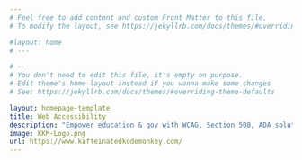 ```yaml
---
# Feel free to add content and custom Front Matter to this file.
# To modify the layout, see https://jekyllrb.com/docs/themes/#overriding-theme-defaults

#layout: home
# ---

# ---
# You don't need to edit this file, it's empty on purpose.
# Edit theme's home layout instead if you wanna make some changes
# See: https://jekyllrb.com/docs/themes/#overriding-theme-defaults

layout: homepage-template
title: Web Accessibility
description: "Empower education & gov with WCAG, Section 508, ADA solutions. Accessibility Audit, Monitoring, Web Design, ensure inclusive digital experience, with Digital Accessibility, HB21-1110, VPAT, Website Compliance."
image: KKM-Logo.png
url: https://www.kaffeinatedkodemonkey.com/
---
```

